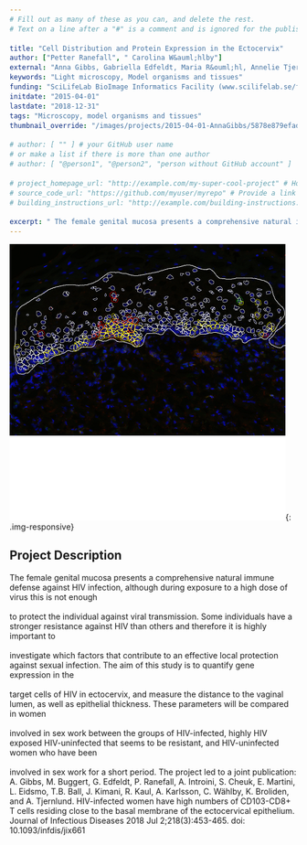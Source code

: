 ```yaml
---
# Fill out as many of these as you can, and delete the rest.
# Text on a line after a "#" is a comment and is ignored for the published page.

title: "Cell Distribution and Protein Expression in the Ectocervix"
author: ["Petter Ranefall", " Carolina W&auml;hlby"]
external: "Anna Gibbs, Gabriella Edfeldt, Maria R&ouml;hl, Annelie Tjernlund - Dept. of Medicine, KI"
keywords: "Light microscopy, Model organisms and tissues"
funding: "SciLifeLab BioImage Informatics Facility (www.scilifelab.se/facilities/bioimage-informatics)"
initdate: "2015-04-01"
lastdate: "2018-12-31"
tags: "Microscopy, model organisms and tissues"
thumbnail_override: "/images/projects/2015-04-01-AnnaGibbs/5878e879efadb.png"

# author: [ "" ] # your GitHub user name
# or make a list if there is more than one author
# author: [ "@person1", "@person2", "person without GitHub account" ]

# project_homepage_url: "http://example.com/my-super-cool-project" # Homepage for this project
# source_code_url: "https://github.com/myuser/myrepo" # Provide a link to your code
# building_instructions_url: "http://example.com/building-instructions.pdf" # how to build the model out of LEGO (*not* how to build the source code)

excerpt: " The female genital mucosa presents a comprehensive natural immune defense against HIV infection, although during exposure to a high dose of virus this is not enough  to protect the individual against..."
---
```


![Cell Distribution and Protein Expression in the Ectocervix](/images/projects/2015-04-01-AnnaGibbs/5878e879efadb.png){: .img-responsive}
## Project Description
 The female genital mucosa presents a comprehensive natural immune defense against HIV infection, although during exposure to a high dose of virus this is not enough <br/><br/>to protect the individual against viral transmission. Some individuals have a stronger resistance against HIV than others and therefore it is highly important to <br/><br/>investigate which factors that contribute to an effective local protection against sexual infection. The aim of this study is to quantify gene expression in the <br/><br/>target cells of HIV in ectocervix, and measure the distance to the vaginal lumen, as well as epithelial thickness. These parameters will be compared in women <br/><br/>involved in sex work between the groups of HIV-infected, highly HIV exposed HIV-uninfected that seems to be resistant, and HIV-uninfected women who have been <br/><br/>involved in sex work for a short period. The project led to a joint publication: A. Gibbs, M. Buggert, G. Edfeldt, P. Ranefall, A. Introini, S. Cheuk, E. Martini, L. Eidsmo, T.B. Ball, J. Kimani, R. Kaul, A. Karlsson, C. W&auml;hlby, K. Broliden, and A. Tjernlund. HIV-infected women have high numbers of CD103-CD8+ T cells residing close to the basal membrane of the ectocervical epithelium. Journal of Infectious Diseases 2018 Jul 2;218(3):453-465. doi: 10.1093/infdis/jix661 
